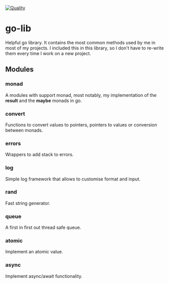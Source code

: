 [![Quality](https://github.com/joaonrb/go-lib/actions/workflows/quality.yml/badge.svg)](https://github.com/joaonrb/go-lib/actions/workflows/quality.yml)
# go-lib
Helpful go library. It contains the most common methods used by me in most of 
my projects. I included this in this library, so I don't have to re-write them
every time I work on a new project.

## Modules

### monad
A modules with support monad, most notably, my implementation of the **result**
and the **maybe** monads in go. 

### convert
Functions to convert values to pointers, pointers to values or conversion between
monads.

### errors
Wrappers to add stack to errors.

### log
Simple log framework that allows to customise format and input.

### rand
Fast string generator.

### queue
A first in first out thread safe queue.

### atomic
Implement an atomic value.

### async
Implement async/await functionality.